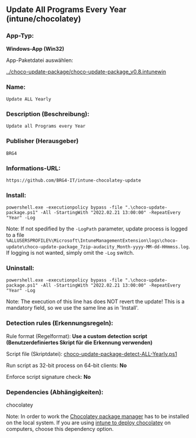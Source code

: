 ## Update All Programs Every Year (intune/chocolatey)

### App-Typ:

__Windows-App (Win32)__

App-Paketdatei auswählen:

[../choco-update-package/choco-update-package_v0.8.intunewin](../choco-install-package/choco-update-package_v0.8.intunewin?raw=true)


### Name:

```
Update ALL Yearly
```

### Description (Beschreibung):

```
Update all Programs every Year
```

### Publisher (Herausgeber)

```
BRG4
```


### Informations-URL:

```
https://github.com/BRG4-IT/intune-chocolatey-update
```


### Install:
```
powershell.exe -executionpolicy bypass -file ".\choco-update-package.ps1" -All -StartingWith "2022.02.21 13:00:00" -RepeatEvery "Year" -Log
```

Note: If not spedified by the `-LogPath` parameter, update process is logged to a file `%ALLUSERSPROFILE%\Microsoft\IntuneManagementExtension\logs\choco-update\choco-update-package_7zip-audacity_Month-yyyy-MM-dd-HHmmss.log`. If logging is not wanted, simply omit the `-Log` switch.

### Uninstall:
```
powershell.exe -executionpolicy bypass -file ".\choco-update-package.ps1" -All -StartingWith "2022.02.21 13:00:00" -RepeatEvery "Year" -Log
```

Note: The execution of this line has does NOT revert the update! This is a mandatory field, so we use the same line as in 'Install'.




### Detection rules (Erkennungsregeln):

Rule format (Regelformat): __Use a custom detection script (Benutzerdefiniertes Skript für die Erkennung verwenden)__

Script file (Skriptdatei): [choco-update-package-detect-ALL-Yearly.ps1](./choco-update-package-detect-ALL-Yearly.ps1?raw=true)

Run script as 32-bit process on 64-bit clients: __No__

Enforce script signature check: __No__

### Dependencies (Abhängigkeiten):

chocolatey

Note: In order to work the [Chocolatey package manager](https://chocolatey.org/) has to be installed on the local system. If you are using [intune to deploy chocolatey](https://github.com/BRG4-IT/intune-chocolatey/tree/main/choco-install) on computers, choose this dependency option.
